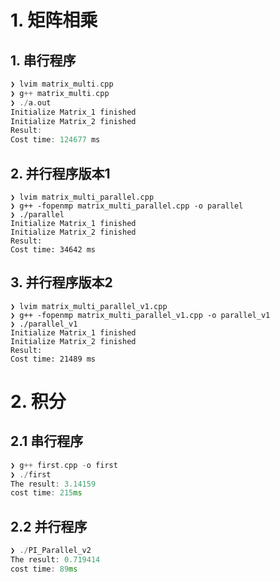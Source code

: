 # 1. 矩阵相乘

## 1. 串行程序

```C++
❯ lvim matrix_multi.cpp
❯ g++ matrix_multi.cpp
❯ ./a.out
Initialize Matrix_1 finished
Initialize Matrix_2 finished
Result: 
Cost time: 124677 ms
```



## 2. 并行程序版本1

```output
❯ lvim matrix_multi_parallel.cpp
❯ g++ -fopenmp matrix_multi_parallel.cpp -o parallel
❯ ./parallel
Initialize Matrix_1 finished
Initialize Matrix_2 finished
Result: 
Cost time: 34642 ms
```

## 3. 并行程序版本2

```output
❯ lvim matrix_multi_parallel_v1.cpp
❯ g++ -fopenmp matrix_multi_parallel_v1.cpp -o parallel_v1
❯ ./parallel_v1
Initialize Matrix_1 finished
Initialize Matrix_2 finished
Result: 
Cost time: 21489 ms
```

# 2. 积分

## 2.1 串行程序

```C++
❯ g++ first.cpp -o first
❯ ./first
The result: 3.14159
cost time: 215ms
```

## 2.2 并行程序

```C++
❯ ./PI_Parallel_v2
The result: 0.719414
cost time: 89ms
```

